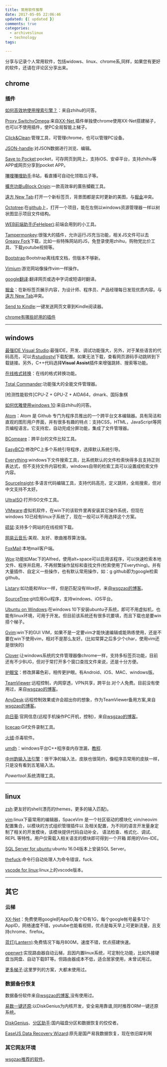 ```yaml
---
title: 常用软件推荐
date: 2017-05-05 22:06:46
updated: {{ updated }}
comments: true
categories:
  - archiveslinux
  - technology
tags:

---
```


分享与记录个人常用软件，包括widows、linux、chrome系,同样，如果您有更好的软件，还请在评论区分享出来。
<!-- more -->
## chrome ## 
### 插件 ###

[如何高效地使用搜索引擎？](https://www.zhihu.com/question/28013848)：来自zhihu的问答。

[Proxy SwitchyOmega](https://chrome.google.com/webstore/detail/proxy-switchyomega/padekgcemlokbadohgkifijomclgjgif):来自[XX-Net](https://github.com/XX-net/XX-Net),插件单独使chrome使用XX-Net搭建梯子，也可以不使用插件，使PC全局智能上梯子。

[Click&Clean](https://chrome.google.com/webstore/detail/clickclean/ghgabhipcejejjmhhchfonmamedcbeod):管理工具，可管理chrome，也可以管理PC设备。

[JSON-handle](https://chrome.google.com/webstore/detail/json-handle/iahnhfdhidomcpggpaimmmahffihkfnj):对JSON数据进行浏览、编辑。

[Save to Pocket](https://chrome.google.com/webstore/detail/save-to-pocket/niloccemoadcdkdjlinkgdfekeahmflj):pocket，可存网页到网上，支持iOS、安卓平台，支持zhihu等APP或网页分享到pocket APP。

[嗶哩嗶哩助手](https://chrome.google.com/webstore/detail/%E5%93%94%E5%93%A9%E5%93%94%E5%93%A9%E5%8A%A9%E6%89%8B%EF%BC%9Abilibilicom-%E7%BB%BC%E5%90%88%E8%BE%85%E5%8A%A9%E6%89%A9%E5%B1%95/kpbnombpnpcffllnianjibmpadjolanh):B站，看直播可自动化领取瓜子等。

[擴充功能uBlock Origin](https://chrome.google.com/webstore/detail/ublock-origin/cjpalhdlnbpafiamejdnhcphjbkeiagm):一款高效率的廣告攔截工具。

[遠方 New Tab](https://chrome.google.com/webstore/detail/dream-afar-new-tab/henmfoppjjkcencpbjaigfahdjlgpegn):打开一个新标签页，背景图都是实时更新的美图，与[掘金](https://juejin.im/extension/?utm_source=extension&utm_medium=zhihu&utm_campaign=20595240)冲突。

[Octotree](https://chrome.google.com/webstore/detail/octotree/bkhaagjahfmjljalopjnoealnfndnagc):在[github](www.github.com)上，打开一个项目，能在左侧以windows资源管理器一样以树状图显示项目文件结构。

[WEB前端助手(FeHelper)](https://chrome.google.com/webstore/detail/web%E5%89%8D%E7%AB%AF%E5%8A%A9%E6%89%8Bfehelper/pkgccpejnmalmdinmhkkfafefagiiiad?hl=zh-CN):前端会用到的小工具。

[Tampermonkey](https://chrome.google.com/webstore/detail/tampermonkey/dhdgffkkebhmkfjojejmpbldmpobfkfo):很强大的插件，允许运行JS充当功能，相关JS文件可以去[Greasy Fork](https://greasyfork.org/zh-CN)下载，比如一些特殊网站的JS，免登录使用zhihu，购物党比价工具、下载youtube视频等。

[Bootstrap](https://chrome.google.com/webstore/detail/bootstrap-twitter-offline/gihkgljdimgfffabkemicpaeljmoobil?utm_source=chrome-ntp-icon):Bootstrap离线库文档，但版本不够新。

[Vimium](https://chrome.google.com/webstore/detail/vimium/dbepggeogbaibhgnhhndojpepiihcmeb?hl=zh-CN):游览网站像操作vim一样操作。

[google翻译](https://chrome.google.com/webstore/detail/google-translate/aapbdbdomjkkjkaonfhkkikfgjllcleb):翻译网页或选中字词或短语时翻译。

[掘金](https://juejin.im/extension/?utm_source=extension&utm_medium=zhihu&utm_campaign=20595240)：在新标签页展示内容，为设计师、程序员、产品经理每日发现优质内容。与[遠方 New Tab](https://chrome.google.com/webstore/detail/dream-afar-new-tab/henmfoppjjkcencpbjaigfahdjlgpegn)冲突。

[Send to Kindle](https://chrome.google.com/webstore/detail/send-to-kindle-by-klipme/ipkfnchcgalnafehpglfbommidgmalan):一键发送网页文章到Kindle阅读器。


[chrome有哪些好用的插件](https://www.zhihu.com/question/23228162)

---

## windows ##

[最强IDE Visual Studio](https://msdn.itellyou.cn/):最强IDE，开发、调试功能强大，另外，对于某些语言的代码高亮，可以去[studiostyl](https://studiostyl.es)下载配置。如果无法下载，查看网页源码手动跳转到下载链接。另外，C++代码选择**Visual Assist**插件来增强跳转、搜索等功能。

[在线格式转换](https://www.docspal.com/)：在线的格式转换功能。

[Total Commander](http://www.ghisler.com/download.htm):功能强大的全能文件管理器。

[检测性能软件]CPU-Z + GPU-Z + AIDA64，dmark、国际象棋

[如何优雅使用windows 10](https://www.zhihu.com/question/32129337):来自zhihu的问答。

[Atom](https://atom.io/)：Atom 是 Github 专门为程序员推出的一个跨平台文本编辑器。具有简洁和直观的图形用户界面，并有很多有趣的特点：支持CSS，HTML，JavaScript等网页编程语言。它支持宏，自动完成分屏功能，集成了文件管理器。

[BCompare](http://www.scootersoftware.com/download.php)：跨平台的文件比较工具。

[EasyBCD](http://download.pchome.net/system/treak/detail-4359.html):修改PC上多个系统引导程序，选择默认系统引导。

[Everything](https://www.voidtools.com/downloads/):windows下文件搜索工具，比系统默认的文件检索快得多且支持正则表达式，但不支持文件内容检索，windows自带的检索工具可以设置成检索文件内容。

[SourceInsight](http://pan.baidu.com/s/1eSJZ9cu):多语言代码编辑工具，支持代码高亮，定义跳转，全局搜索，但对中文支持不太好。

[UltraISO](http://pan.baidu.com/s/1hsHnIb6):打开ISO文件工具。

[VMware](https://www.baidu.com/s?ie=utf-8&f=8&rsv_bp=1&rsv_idx=2&ch=&tn=baiduhome_pg&bar=&wd=VMware+%E4%B8%8B%E8%BD%BD&rsv_spt=1&oq=fireworks+%E4%B8%8B%E8%BD%BD&rsv_pq=fe1db2c5000198ef&rsv_t=0101HNZP1hokgvnDfCG5xUelLKmDrgNQ31p4elzWh%2FMLyL2eWO6YmVnLIVHSDnA1sy9O&rqlang=cn&rsv_enter=0&inputT=3987):虚拟机软件，在win下的该软件里再安装其它操作系统，但现在windows 10已经有linux子系统了，现在一般可以不用选择这个方案。

[硕鼠](http://download.flvcd.com/):支持多个网站的在线视频下载。

[网易云音乐](http://music.163.com/):美观、友好、歌曲推荐算法强。

[FoxMail](http://foxmail.com.cn/):本地mail客户端。

[Wox](https://github.com/Wox-launcher/Wox/releases):功能如Mac下的Alfred，使用alt+space可以启用该程序，可以快速检索本地文件、程序并启用，不再频繁操作鼠标和查找文件(检索使用了Everything)。并有大量插件、自定义一些操作，也有默认常用操作，如：g github即为google检索github。

[Listary](http://www.listary.com/):如功能和Wox一样，但是匹配没有Wox好。来自[wsgzao的博客](https://wsgzao.github.io/post/windows/)。

[SourceTree](https://www.sourcetreeapp.com/):git应用Gui程序，支持windows、iOS平台。

[Ubuntu on Windows](http://www.xitongcheng.com/jiaocheng/win10_article_27723.html):在windows 10下安装ubuntu子系统，即可不用虚拟机，也能有linux环境，可用于开发。但目前该系统还有很多坑要填，而且下载也是要win搭个梯子。

[Gvim](http://www.vim.org/download.php):win下的GUI VIM，如果不是一定要vim才能快速编辑或能熟练使用，还是不要在win下使用vim，相对不是那么友好。(比如常算之后多少个char，使用vim还是很快的)

[Clover](http://cn.ejie.me/):让windows系统的文件管理器像chrome一样，支持多标签页功能，目前还有不少BUG，但对于常打开多个窗口查找文件来说，还是十分方便。


[护眼宝](http://www.huyanbao.com)：修改屏幕色彩，相传更护眼。有Android、iOS、MAC、windows版。

[TeamViewer](https://www.teamviewer.com/zhcn/):远程控制，内网穿透，VPN共享，跨平台.对个人免费。目前没有使用过，来自[wsgzao的博客](https://wsgzao.github.io/post/windows/)。

[AnyDesk](https://anydesk.com/remote-desktop):远程控制效果或许会超出你的想象，作为TeamViewer备用方案,来自[wsgzao的博客](https://wsgzao.github.io/post/windows/)。

[向日葵](http://sunlogin.oray.com/zh_CN/):官网信息(远程手机操作PC开机，控制)，来自[wsgzao的博客](https://wsgzao.github.io/post/windows/)。

[licecap](http://www.cockos.com/licecap/):Gif文件录制工具。

[火绒](https://www.huorong.cn/):杀毒软件。

[umdh](http://blog.csdn.net/johnsonblog/article/details/8165861)：windows平台C++程序查内存泄漏，[教程](http://blog.csdn.net/flyingleo1981/article/details/78127625).

[中州韵输入法引擎](https://rime.im/)：很干净的输入法，皮肤也很简约，像程序员常用的皮肤一样，只是没有看到五笔输入法。

*Powertool*:系统清理工具。

---

## linux ##

[zsh](https://github.com/robbyrussell/oh-my-zsh):更友好的shell(漂亮的themes，更多的输入匹配)。

[vim](https://github.com/SpaceVim/SpaceVim):linux下最常用的编辑器，SpaceVim 是一个社区驱动的模块化 vim/neovim 配置集合，以模块的方式组织管理插件以 及相关配置，为不同的语言开发量身定制了相关的开发模块，该模块提供代码自动补全， 语法检查、格式化、调试、REPL 等特性。用户仅需载入相关语言的模块即可得到一个开箱 即用的Vim-IDE。

[SQL Server for ubuntu](https://docs.microsoft.com/en-us/sql/linux/quickstart-install-connect-ubuntu):ubuntu 16.04版本上安装SQL Server。

[thefuck](https://github.com/nvbn/thefuck):命令行自动处理人为命令错误，fuck.

[vscode for linux](https://code.visualstudio.com/docs/setup/linux):linux上的vscode版本。

---
## 其它 ##
### 云梯 ##
[XX-Net](https://github.com/XX-net/XX-Net)：免费使用google的AppID,每个ID有1G，每个google帐号最多12个AppID，网络速度不错，youtube也能看视频，优点是每天早上可更新流量，且支持chrome、firefox。

[蓝灯(Lantern)](https://github.com/getlantern/forum#%E8%93%9D%E7%81%AFlantern%E6%9C%80%E6%96%B0%E7%89%88%E6%9C%AC%E4%B8%8B%E8%BD%BD):免费情况下每月800M，速度不错，优点搭建快速。

[openwrt](https://github.com/softwaredownload/openwrt-fanqiang):实现路由器自动云梯，且因内置linux系统，可定制化功能，比如外接硬盘当网盘、自动下载BT等。但路由器成本不低，适合居家使用，未曾试用过。

[更多梯子](https://wsgzao.github.io/post/fq/):这里罗列的方案，大都末使用过。


### 数据备份恢复 ##
数据备份软件来自[wsgzao的博客](https://wsgzao.github.io/post/windows/),没有使用过。

[易数一键还原](http://www.onekeyrestore.cn/):以DiskGenius为内核开发，安全易用靠谱,同时推荐ORM一键还原系统。

[DiskGenius](http://www.diskgenius.cn/)、[分区助手](https://www.disktool.cn/):国内磁盘分区和数据恢复的佼佼者。

[EaseUS Data Recovery Wizard](http://www.0daydown.com/?s=EaseUS+Data+Recovery):原先是国产易我数据恢复，现在依旧犀利啊


### 其它网友环境 ##

[wsgzao推荐的软件](https://wsgzao.github.io/post/windows/)。

